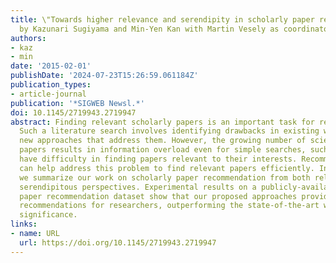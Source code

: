 ```yaml
---
title: \"Towards higher relevance and serendipity in scholarly paper recommendation\"
  by Kazunari Sugiyama and Min-Yen Kan with Martin Vesely as coordinator
authors:
- kaz
- min
date: '2015-02-01'
publishDate: '2024-07-23T15:26:59.061184Z'
publication_types:
- article-journal
publication: '*SIGWEB Newsl.*'
doi: 10.1145/2719943.2719947
abstract: Finding relevant scholarly papers is an important task for researchers.
  Such a literature search involves identifying drawbacks in existing works and proposing
  new approaches that address them. However, the growing number of scientific published
  papers results in information overload even for simple searches, such that researchers
  have difficulty in finding papers relevant to their interests. Recommendation systems
  can help address this problem to find relevant papers efficiently. In this article,
  we summarize our work on scholarly paper recommendation from both relevance and
  serendipitous perspectives. Experimental results on a publicly-available scholarly
  paper recommendation dataset show that our proposed approaches provides promising
  recommendations for researchers, outperforming the state-of-the-art with statistical
  significance.
links:
- name: URL
  url: https://doi.org/10.1145/2719943.2719947
---
```

